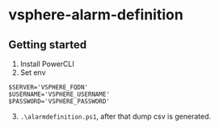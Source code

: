 # vsphere-alarm-definition

## Getting started
1. Install PowerCLI
2. Set env
```
$SERVER='VSPHERE_FQDN'
$USERNAME='VSPHERE_USERNAME'
$PASSWORD='VSPHERE_PASSWORD'
```
3. `.\alarmdefinition.ps1`, after that dump csv is generated.

